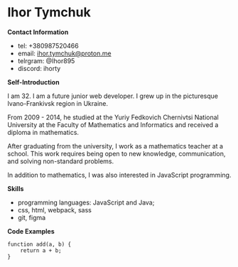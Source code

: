 # Ihor Tymchuk
**Contact Information**

* tel: +380987520466
* email: ihor.tymchuk@proton.me
* telrgram: @Ihor895
* discord: ihorty

**Self-Introduction**

I am 32. I am a future junior web developer. I grew up in the picturesque Ivano-Frankivsk region in Ukraine.

From 2009 - 2014, he studied at the Yuriy Fedkovich Chernivtsi National University 
at the Faculty of Mathematics and Informatics and received a diploma in mathematics.

After graduating from the university, 
I work as a mathematics teacher at a school. 
This work requires being open to new knowledge, communication, 
and solving non-standard problems.

In addition to mathematics, I was also interested in JavaScript programming.

**Skills**

* programming languages: JavaScript and Java;
* css, html, webpack, sass
* git, figma

**Code Examples**

```
function add(a, b) {
    return a + b;
}
```


